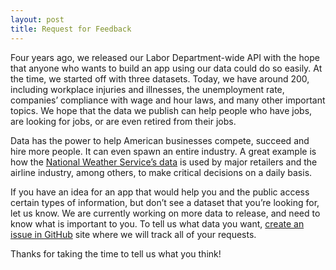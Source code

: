 ```yaml
---
layout: post
title: Request for Feedback
---
```

Four years ago, we released our Labor Department-wide API with the hope that anyone who wants to build an app using our data could do so easily. At the time, we started off with three datasets. Today, we have around 200, including workplace injuries and illnesses, the unemployment rate, companies’ compliance with wage and hour laws, and many other important topics. We hope that the data we publish can help people who have jobs, are looking for jobs, or are even retired from their jobs.

Data has the power to help American businesses compete, succeed and hire more people. It can even spawn an entire industry. A great example is how the [National Weather Service’s data](http://www.commerce.gov/news/blog/2014/10/deputy-secretary-andrews-emphasizes-how-national-weather-service-employees-work) is used by major retailers and the airline industry, among others, to make critical decisions on a daily basis.


If you have an idea for an app that would help you and the public access certain types of information, but don’t see a dataset that you’re looking for, let us know. We are currently working on more data to release, and need to know what is important to you. To tell us what data you want, [create an issue in GitHub](https://github.com/USDepartmentofLabor/DOLAPI/issues) site where we will track all of your requests.

Thanks for taking the time to tell us what you think!


